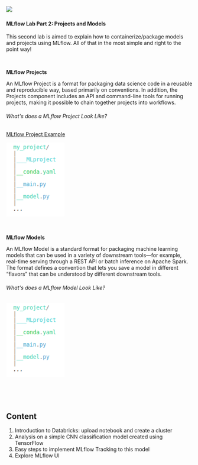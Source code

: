 <img src="https://www.mlflow.org/docs/latest/_static/MLflow-logo-final-black.png" width="200">

#### MLflow Lab Part 2: Projects and Models
         
This second lab is aimed to explain how to containerize/package models and projects using MLflow. 
All of that in the most simple and right to the point way!

&nbsp;

**MLflow Projects**

An MLflow Project is a format for packaging data science code in a reusable and reproducible way,
 based primarily on conventions. In addition, the Projects component includes an API and command-line
  tools for running projects, making it possible to chain together projects into workflows.
  
###### What's does a MLflow Project Look Like?

[MLflow Project Example](https://github.com/Isaac4real/MLflow_Project.git)

<img src="https://raw.githubusercontent.com/Isaac4real/MLflow_Experiment/master/Part2-%20MLflow%20Projects%26Models/Images/MLproject_structure.png" height="200">

&nbsp;

**MLflow Models**

An MLflow Model is a standard format for packaging machine learning models that can be used in
 a variety of downstream tools—for example, real-time serving through a REST API or batch 
 inference on Apache Spark. The format defines a convention that lets you save a model in
  different “flavors” that can be understood by different downstream tools.

###### What's does a MLflow Model Look Like?

<img src="https://raw.githubusercontent.com/Isaac4real/MLflow_Experiment/master/Part2-%20MLflow%20Projects%26Models/Images/MLproject_structure.png" height="200">

&nbsp;

&nbsp;
## Content
1. Introduction to Databricks: upload notebook and create a cluster
2. Analysis on a simple CNN classification model created using TensorFlow
3. Easy steps to implement MLflow Tracking to this model
4. Explore MLflow UI